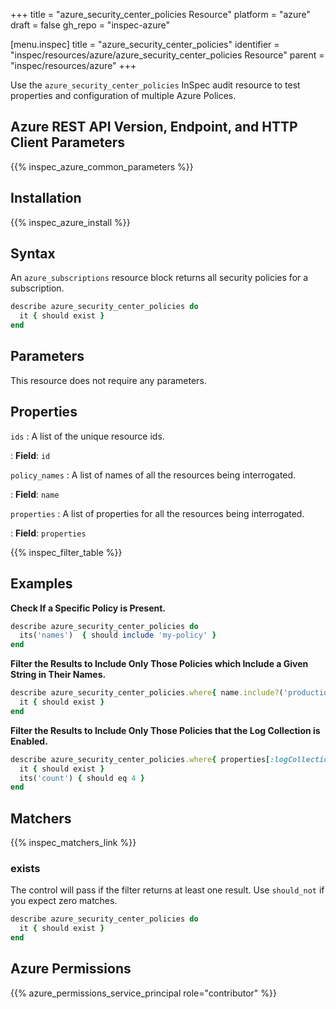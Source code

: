 +++
title = "azure_security_center_policies Resource"
platform = "azure"
draft = false
gh_repo = "inspec-azure"

[menu.inspec]
title = "azure_security_center_policies"
identifier = "inspec/resources/azure/azure_security_center_policies Resource"
parent = "inspec/resources/azure"
+++

Use the `azure_security_center_policies` InSpec audit resource to test properties and configuration of multiple Azure Polices.

## Azure REST API Version, Endpoint, and HTTP Client Parameters

{{% inspec_azure_common_parameters %}}

## Installation

{{% inspec_azure_install %}}

## Syntax

An `azure_subscriptions` resource block returns all security policies for a subscription.
```ruby
describe azure_security_center_policies do
  it { should exist }
end
```

## Parameters

This resource does not require any parameters.

## Properties

`ids`
: A list of the unique resource ids.

: **Field**: `id`

`policy_names`
: A list of names of all the resources being interrogated.

: **Field**: `name`

`properties`
: A list of properties for all the resources being interrogated.

: **Field**: `properties`

{{% inspec_filter_table %}}

## Examples

**Check If a Specific Policy is Present.**

```ruby
describe azure_security_center_policies do
  its('names')  { should include 'my-policy' }
end
```

**Filter the Results to Include Only Those Policies which Include a Given String in Their Names.**

```ruby
describe azure_security_center_policies.where{ name.include?('production') } do
  it { should exist }
end
```

**Filter the Results to Include Only Those Policies that the Log Collection is Enabled.**

```ruby
describe azure_security_center_policies.where{ properties[:logCollection] == 'On' } do
  it { should exist }
  its('count') { should eq 4 }
end
```    

## Matchers

{{% inspec_matchers_link %}}

### exists

The control will pass if the filter returns at least one result. Use `should_not` if you expect zero matches.
```ruby
describe azure_security_center_policies do
  it { should exist }
end
```

## Azure Permissions

{{% azure_permissions_service_principal role="contributor" %}}
